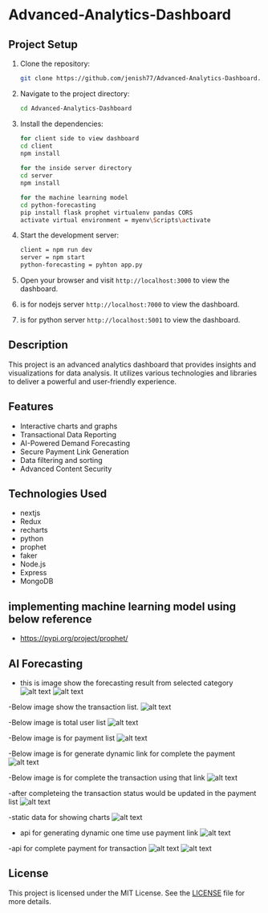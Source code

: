 # Advanced-Analytics-Dashboard

## Project Setup

1. Clone the repository:

    ```bash
    git clone https://github.com/jenish77/Advanced-Analytics-Dashboard.git
    ```

2. Navigate to the project directory:

    ```bash
    cd Advanced-Analytics-Dashboard
    ```

3. Install the dependencies:

    ```bash
    for client side to view dashboard
    cd client
    npm install
     
    for the inside server directory 
    cd server 
    npm install 

    for the machine learning model
    cd python-forecasting
    pip install flask prophet virtualenv pandas CORS
    activate virtual environment = myenv\Scripts\activate 
    ```

4. Start the development server:

    ```bash
    client = npm run dev
    server = npm start
    python-forecasting = pyhton app.py
    ```

5. Open your browser and visit `http://localhost:3000` to view the dashboard.
5. is for nodejs server `http://localhost:7000` to view the dashboard.
5. is for python server `http://localhost:5001` to view the dashboard.


## Description

This project is an advanced analytics dashboard that provides insights and visualizations for data analysis. It utilizes various technologies and libraries to deliver a powerful and user-friendly experience.

## Features

- Interactive charts and graphs
- Transactional Data Reporting
- AI-Powered Demand Forecasting
- Secure Payment Link Generation
- Data filtering and sorting
- Advanced Content Security

## Technologies Used

- nextjs
- Redux
- recharts
- python
- prophet
- faker
- Node.js
- Express
- MongoDB

## implementing machine learning model using below reference
- https://pypi.org/project/prophet/

## AI Forecasting
- this is image show the forecasting result from selected category 
![alt text](image.png)
![alt text](image-7.png)

-Below image show the transaction list.
![alt text](image-1.png)

-Below image is total user list
![alt text](image-2.png)

-Below image is for payment list
![alt text](image-3.png)

-Below image is for generate dynamic link for complete the payment
![alt text](image-4.png)

-Below image is for complete the transaction using that link
![alt text](image-5.png)

-after completeing the transaction status would be updated in the payment list
![alt text](image-6.png)

-static data for showing charts
![alt text](image-11.png)

- api for generating dynamic one time use payment link
![alt text](image-8.png)


-api for complete payment for transaction
![alt text](image-9.png)
![alt text](image-10.png)


## License

This project is licensed under the MIT License. See the [LICENSE](LICENSE) file for more details.